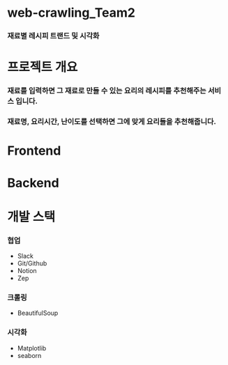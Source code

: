 # web-crawling_Team2
### 재료별 레시피 트랜드 및 시각화

# 프로젝트 개요
### 재료를 입력하면 그 재료로 만들 수 있는 요리의 레시피를 추천해주는 서비스 입니다.
### 재료명, 요리시간, 난이도를 선택하면 그에 맞게 요리들을 추천해줍니다.

# Frontend

# Backend

# 개발 스택
### 협업
+ Slack
+ Git/Github
+ Notion
+ Zep

### 크롤링
+ BeautifulSoup

### 시각화
+ Matplotlib
+ seaborn
